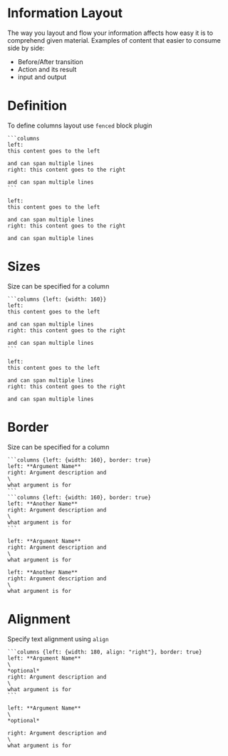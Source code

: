 # Information Layout

The way you layout and flow your information affects how easy it is to comprehend given material.
Examples of content that easier to consume side by side:
* Before/After transition
* Action and its result
* input and output

# Definition

To define columns layout use `fenced` block plugin
 
    ```columns
    left: 
    this content goes to the left
    
    and can span multiple lines
    right: this content goes to the right
    
    and can span multiple lines
    ```


```columns
left: 
this content goes to the left

and can span multiple lines
right: this content goes to the right

and can span multiple lines
```

# Sizes

Size can be specified for a column

    ```columns {left: {width: 160}}
    left: 
    this content goes to the left
    
    and can span multiple lines
    right: this content goes to the right
    
    and can span multiple lines
    ```


```columns {left: {width: 160}}
left: 
this content goes to the left

and can span multiple lines
right: this content goes to the right

and can span multiple lines
```

# Border

Size can be specified for a column
    
    ```columns {left: {width: 160}, border: true}
    left: **Argument Name**
    right: Argument description and
    \
    what argument is for
    ```
    ```columns {left: {width: 160}, border: true}
    left: **Another Name**
    right: Argument description and 
    \
    what argument is for
    ```

```columns {left: {width: 160}, border: true}
left: **Argument Name**
right: Argument description and
\
what argument is for
```
```columns {left: {width: 160}, border: true}
left: **Another Name**
right: Argument description and 
\
what argument is for
```

# Alignment

Specify text alignment using `align`
    
    ```columns {left: {width: 180, align: "right"}, border: true}
    left: **Argument Name**
    \
    *optional*
    right: Argument description and
    \
    what argument is for
    ```

```columns {left: {width: 180, align: "right"}, border: true}
left: **Argument Name**
\
*optional*

right: Argument description and
\
what argument is for
```
